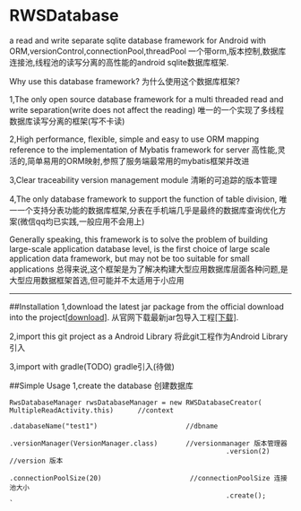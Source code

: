 # RWSDatabase
a read and write  separate sqlite database framework for Android with ORM,versionControl,connectionPool,threadPool
一个带orm,版本控制,数据库连接池,线程池的读写分离的高性能的android sqlite数据库框架.

Why use this database framework?
为什么使用这个数据库框架?

1,The only open source database framework for a multi threaded read and write separation(write does not affect the reading)
唯一的一个实现了多线程数据库读写分离的框架(写不卡读)

2,High performance, flexible, simple and easy to use ORM mapping reference to the implementation of Mybatis framework for server
高性能,灵活的,简单易用的ORM映射,参照了服务端最常用的mybatis框架并改进

3,Clear traceability version management module
清晰的可追踪的版本管理

4,The only database framework to support the function of table division,
唯一一个支持分表功能的数据库框架,分表在手机端几乎是最终的数据库查询优化方案(微信qq均已实践,一般应用不会用上)

Generally speaking, this framework is to solve the problem of building large-scale application database level, is the first choice of large scale application data framework, but may not be too suitable for small applications
总得来说,这个框架是为了解决构建大型应用数据库层面各种问题,是大型应用数据框架首选,但可能并不太适用于小应用
***
##Installation
1,download the latest jar package from the official download into the project[[download]](wwww.codeingdie.com/RWSDatabase).
从官网下载最新jar包导入工程[[下载]](wwww.codeingdie.com/RWSDatabase).

2,import this git project as a Android Library
将此git工程作为Android Library引入

3,import with gradle(TODO)
gradle引入(待做)



##Simple Usage
1,create the database
  创建数据库
  ```
  RwsDatabaseManager rwsDatabaseManager = new RWSDatabaseCreator( MultipleReadActivity.this)      //context
                                                        .databaseName("test1")                      //dbname
                                                        .versionManager(VersionManager.class)       //versionmanager 版本管理器
                                                        .version(2)                                  //version 版本
                                                        .connectionPoolSize(20)                      //connectionPoolSize 连接池大小
                                                        .create();       `
  ```